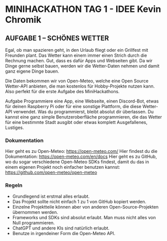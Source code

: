 # MINIHACKATHON TAG 1 - IDEE Kevin Chromik

## AUFGABE 1 – SCHÖNES WETTER
Egal, ob man spazieren geht, in den Urlaub fliegt oder ein Grillfest mit Freunden plant. Das Wetter kann einem immer einen Strich durch die Rechnung machen. Gut, dass es dafür Apps und Webseiten gibt. Da wir Dinge gerne selbst bauen, werden wir die Wetter-Daten nehmen und damit ganz eigene Dinge bauen.

Die Daten bekommen wir von Open-Meteo, welche eine Open Source Wetter-API anbieten, die man kostenlos für Hobby-Projekte nutzen kann. Also perfekt für die erste Aufgabe des MiniHackathons.

Aufgabe Programmiere eine App, eine Webseite, einen Discord-Bot, etwas für deinen Raspberry Pi oder für eine sonstige Plattform, die diese Wetter-API verwendet. Was du programmierst, bleibt absolut dir überlassen. Du kannst eine ganz simple Benutzeroberfläche programmieren, die das Wetter für eine bestimmte Stadt ausgibt oder etwas komplett Ausgefallenes, Lustiges.

### Dokumentation
Hier geht es zu Open-Meteo: https://open-meteo.com/
Hier findest du die Dokumentation: https://open-meteo.com/en/docs
Hier geht es zu GitHub, wo du sogar verschiedene Open-Meteo SDKs findest, damit du das in einem eigenen Projekt noch einfacher benutzen kannst: https://github.com/open-meteo/open-meteo

### Regeln
* Grundlegend ist erstmal alles erlaubt.
* Das Projekt sollte nicht einfach 1 zu 1 von GitHub kopiert werden.
* Einzelne Projektteile können aber von anderen Open-Source-Projekten übernommen werden.
* Frameworks und SDKs sind absolut erlaubt. Man muss nicht alles von Null programmieren.
* ChatGPT und andere KIs sind natürlich erlaubt.
* Benutze in irgendeiner Form die Open-Meteo API.
